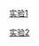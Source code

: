 [实验1](https://github.com/bigyayyh/CLOUD-COMPUTING/tree/master/basic)

[实验2](https://github.com/bigyayyh/CLOUD-COMPUTING/tree/master/website)


